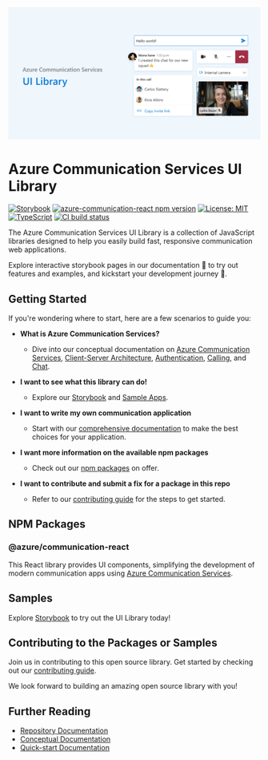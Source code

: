 ![ui-library-banner-image.png](./docs/images/ui-library-banner-image.png)

# Azure Communication Services UI Library

[![Storybook](https://raw.githubusercontent.com/storybooks/brand/master/badge/badge-storybook.svg)](https://azure.github.io/communication-ui-library)
[![azure-communication-react npm version](https://badge.fury.io/js/%40azure%2Fcommunication-react.svg)](https://www.npmjs.com/package/@azure/communication-react)
[![License: MIT](https://img.shields.io/badge/License-MIT-yellow.svg)](https://opensource.org/licenses/MIT)
[![TypeScript](https://img.shields.io/badge/%3C%2F%3E-TypeScript-%230074c1.svg)](https://www.typescriptlang.org/)
[![CI build status](https://github.com/Azure/communication-ui-library/workflows/CI/badge.svg?branch=main)](https://github.com/Azure/communication-ui-library/actions/workflows/ci.yml?query=branch%3Amain)

The Azure Communication Services UI Library is a collection of JavaScript libraries designed to help you easily build fast, responsive communication web applications.

Explore interactive storybook pages in our documentation 📖 to try out features and examples, and kickstart your development journey 🚀.

## Getting Started

If you're wondering where to start, here are a few scenarios to guide you:

- **What is Azure Communication Services?**
  - Dive into our conceptual documentation on [Azure Communication Services](https://docs.microsoft.com/azure/communication-services/overview), [Client-Server Architecture](https://docs.microsoft.com/azure/communication-services/concepts/client-and-server-architecture), [Authentication](https://docs.microsoft.com/azure/communication-services/concepts/authentication), [Calling](https://docs.microsoft.com/azure/communication-services/concepts/voice-video-calling/about-call-types), and [Chat](https://docs.microsoft.com/azure/communication-services/concepts/chat/concepts?branch=pr-en-us-152137).
  
- **I want to see what this library can do!**
  - Explore our [Storybook](https://azure.github.io/communication-ui-library) and [Sample Apps](#samples).
  
- **I want to write my own communication application**
  - Start with our [comprehensive documentation](https://azure.github.io/communication-ui-library/?path=/story/overview--page) to make the best choices for your application.
  
- **I want more information on the available npm packages**
  - Check out our [npm packages](#npm-packages) on offer.
  
- **I want to contribute and submit a fix for a package in this repo**
  - Refer to our [contributing guide](./docs/contributing-guide/1.%20getting-set-up.md) for the steps to get started.

## NPM Packages

### @azure/communication-react

This React library provides UI components, simplifying the development of modern communication apps using [Azure Communication Services](https://azure.microsoft.com/services/communication-services/).

## Samples

Explore [Storybook](https://azure.github.io/communication-ui-library) to try out the UI Library today!

## Contributing to the Packages or Samples

Join us in contributing to this open source library. Get started by checking out our [contributing guide](./docs/contributing-guide/1.%20getting-set-up.md).

We look forward to building an amazing open source library with you!

## Further Reading

- [Repository Documentation](./docs/README.md)
- [Conceptual Documentation](https://azure.github.io/communication-ui-library/?path=/story/overview--page)
- [Quick-start Documentation](https://azure.github.io/communication-ui-library/?path=/story/quickstarts-composites--page)